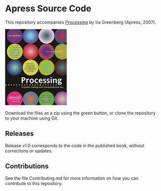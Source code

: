 # Apress Source Code

This repository accompanies [*Processing*](http://www.apress.com/9781590596173) by Ira Greenberg (Apress, 2007).

![Cover image](9781590596173.jpg)

Download the files as a zip using the green button, or clone the repository to your machine using Git.

## Releases

Release v1.0 corresponds to the code in the published book, without corrections or updates.

## Contributions

See the file Contributing.md for more information on how you can contribute to this repository.
